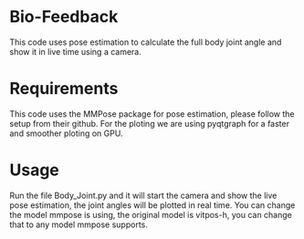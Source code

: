 # Bio-Feedback
 This code uses pose estimation to calculate the full body joint angle and show it in live time using a camera.

 # Requirements
 This code uses the MMPose package for pose estimation, please follow the setup from their github.
 For the ploting we are using pyqtgraph for a faster and smoother ploting on GPU.

 # Usage
 Run the file Body_Joint.py and it will start the camera and show the live pose estimation, the joint angles will be plotted in real time.
 You can change the model mmpose is using, the original model is vitpos-h, you can change that to any model mmpose supports. 
